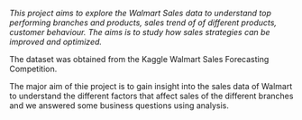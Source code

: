 *This project aims to explore the Walmart Sales data to understand top performing branches and products, sales trend of of different products, customer behaviour. The aims is to study how sales strategies can be improved and optimized.*

The dataset was obtained from the Kaggle Walmart Sales Forecasting Competition.

The major aim of thie project is to gain insight into the sales data of Walmart to understand the different factors that affect sales of the different branches and we answered some business questions using analysis.
